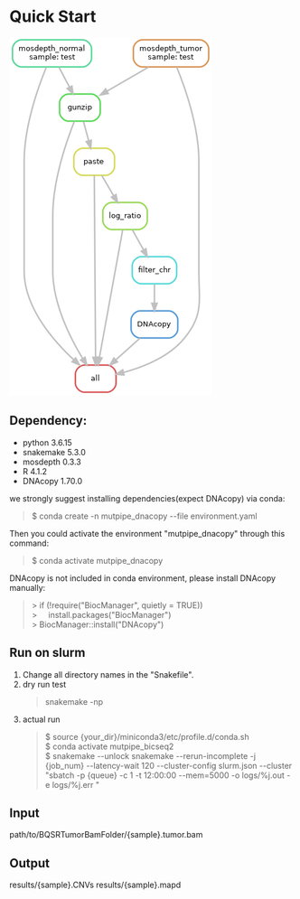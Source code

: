 # Quick Start 
![avatar](https://github.com/douymLab/mutpipe/blob/main/DNAcopy/dag.png)
## Dependency:  
- python 3.6.15
- snakemake 5.3.0
- mosdepth 0.3.3
- R 4.1.2
- DNAcopy 1.70.0

we strongly suggest installing dependencies(expect DNAcopy) via conda:

  > $ conda create -n mutpipe_dnacopy --file environment.yaml

Then you could activate the environment "mutpipe_dnacopy" through this command:
 
  > $ conda activate mutpipe_dnacopy

DNAcopy is not included in conda environment, please install DNAcopy manually:

  > \> if (!require("BiocManager", quietly = TRUE))   
  > \> &nbsp;&nbsp;&nbsp;&nbsp;install.packages("BiocManager")   
  > \> BiocManager::install("DNAcopy")   

## Run on slurm

1. Change all directory names in the "Snakefile".
2. dry run test
    > snakemake -np
3. actual run
    > \$ source {your_dir}/miniconda3/etc/profile.d/conda.sh  
    > \$ conda activate mutpipe_bicseq2  
    > \$ snakemake --unlock snakemake --rerun-incomplete -j {job_num} --latency-wait 120 --cluster-config slurm.json --cluster "sbatch -p {queue} -c 1 -t 12:00:00 --mem=5000 -o logs/%j.out -e logs/%j.err "

## Input
path/to/BQSRTumorBamFolder/{sample}.tumor.bam
## Output
results/{sample}.CNVs
results/{sample}.mapd
